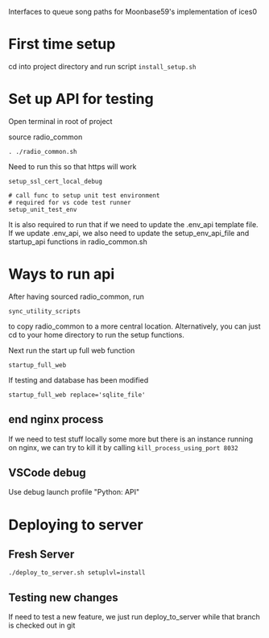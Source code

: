 Interfaces to queue song paths for Moonbase59's implementation of ices0

# First time setup

cd into project directory and run script `install_setup.sh`

# Set up API for testing

Open terminal in root of project

source radio_common
```
. ./radio_common.sh
```

Need to run this so that https will work
```
setup_ssl_cert_local_debug
```

```
# call func to setup unit test environment
# required for vs code test runner
setup_unit_test_env
```

It is also required to run that if we need to update the .env_api template file.
If we update .env_api, we also need to update the setup_env_api_file and
startup_api functions in radio_common.sh

# Ways to run api

After having sourced radio_common, run
```
sync_utility_scripts
```
to copy radio_common to a more central location. Alternatively, you can just cd
to your home directory to run the setup functions.

Next run the start up full web function
```
startup_full_web
```

If testing and database has been modified
```
startup_full_web replace='sqlite_file'
```

## end nginx process
If we need to test stuff locally some more but there is an instance running on
nginx, we can try to kill it by calling `kill_process_using_port 8032`

## VSCode debug
Use debug launch profile "Python: API"

# Deploying to server

## Fresh Server
```
./deploy_to_server.sh setuplvl=install
```

## Testing new changes
If need to test a new feature, we just run deploy_to_server while that branch
is checked out in git